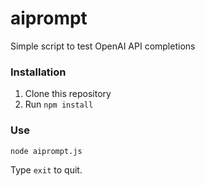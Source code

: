 # aiprompt

Simple script to test OpenAI API completions

### Installation

1. Clone this repository
2. Run ```npm install```

### Use

```node aiprompt.js```

Type ```exit``` to quit.
